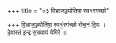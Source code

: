 +++
title = "०३ विभ्राजञ्ज्योतिषा स्व१रगच्छो"

+++
वि॒भ्राज॒ञ्ज्योति॑षा॒ स्व१॒॑रग॑च्छो रोच॒नं दि॒वः ।  
दे॒वास्त॑ इन्द्र स॒ख्याय॑ येमिरे ॥